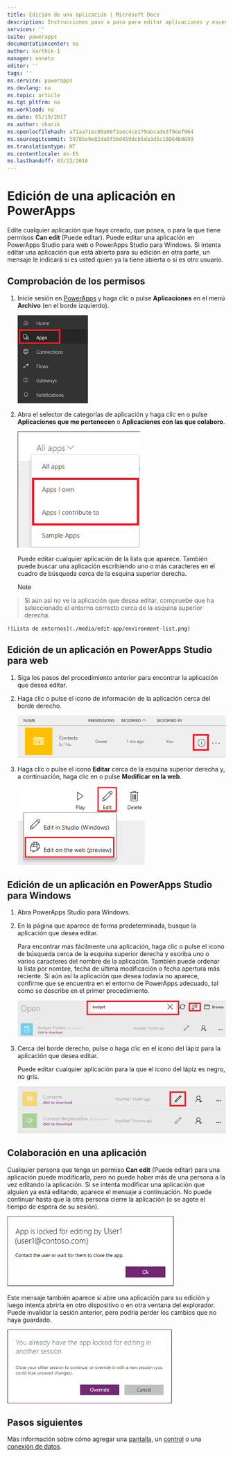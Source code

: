 ```yaml
---
title: Edición de una aplicación | Microsoft Docs
description: Instrucciones paso a paso para editar aplicaciones y escenarios de bloqueo de sesión.
services: ''
suite: powerapps
documentationcenter: na
author: karthik-1
manager: anneta
editor: ''
tags: ''
ms.service: powerapps
ms.devlang: na
ms.topic: article
ms.tgt_pltfrm: na
ms.workload: na
ms.date: 05/19/2017
ms.author: sharik
ms.openlocfilehash: a71aa71ec80a60f2aec4ce179abcade3f9eef964
ms.sourcegitcommit: 59785e9e82da8f5bd459dcb5da3d5c18064b0899
ms.translationtype: HT
ms.contentlocale: es-ES
ms.lasthandoff: 03/22/2018
---
```

# <a name="edit-an-app-in-powerapps"></a>Edición de una aplicación en PowerApps
Edite cualquier aplicación que haya creado, que posea, o para la que tiene permisos **Can edit** (Puede editar). Puede editar una aplicación en PowerApps Studio para web o PowerApps Studio para Windows. Si intenta editar una aplicación que está abierta para su edición en otra parte, un mensaje le indicará si es usted quien ya la tiene abierta o si es otro usuario.

## <a name="verify-your-permissions"></a>Comprobación de los permisos
1. Inicie sesión en [PowerApps](https://web.powerapps.com) y haga clic o pulse **Aplicaciones** en el menú **Archivo** (en el borde izquierdo).
   
    ![Opción Aplicaciones en el menú Archivo](./media/edit-app/file-apps.png)
2. Abra el selector de categorías de aplicación y haga clic en o pulse **Aplicaciones que me pertenecen** o **Aplicaciones con las que colaboro**.
   
    ![Selector de categorías de aplicación](./media/edit-app/app-category.png)
   
    Puede editar cualquier aplicación de la lista que aparece. También puede buscar una aplicación escribiendo uno o más caracteres en el cuadro de búsqueda cerca de la esquina superior derecha.
   
    > [!NOTE]
> Si aún así no ve la aplicación que desea editar, compruebe que ha seleccionado el entorno correcto cerca de la esquina superior derecha.
   
    ![Lista de entornos](./media/edit-app/environment-list.png)

## <a name="edit-an-app-in-powerapps-studio-for-web"></a>Edición de un aplicación en PowerApps Studio para web
1. Siga los pasos del procedimiento anterior para encontrar la aplicación que desea editar.
2. Haga clic o pulse el icono de información de la aplicación cerca del borde derecho.
   
    ![Icono de información](./media/edit-app/app-edit.png)
3. Haga clic o pulse el icono **Editar** cerca de la esquina superior derecha y, a continuación, haga clic en o pulse **Modificar en la web**.
   
    ![Icono Editar](./media/edit-app/edit-icon.png)

## <a name="edit-an-app-in-powerapps-studio-for-windows"></a>Edición de un aplicación en PowerApps Studio para Windows
1. Abra PowerApps Studio para Windows.
2. En la página que aparece de forma predeterminada, busque la aplicación que desea editar.
   
    Para encontrar más fácilmente una aplicación, haga clic o pulse el icono de búsqueda cerca de la esquina superior derecha y escriba uno o varios caracteres del nombre de la aplicación. También puede ordenar la lista por nombre, fecha de última modificación o fecha apertura más reciente. Si aún así la aplicación que desea todavía no aparece, confirme que se encuentra en el entorno de PowerApps adecuado, tal como se describe en el primer procedimiento.
   
    ![](./media/edit-app/sort-filter.png)
3. Cerca del borde derecho, pulse o haga clic en el icono del lápiz para la aplicación que desea editar.
   
    Puede editar cualquier aplicación para la que el icono del lápiz es negro, no gris.
   
    ![](./media/edit-app/app-editstudio.png)

## <a name="collaborate-on-an-app"></a>Colaboración en una aplicación
Cualquier persona que tenga un permiso **Can edit** (Puede editar) para una aplicación puede modificarla, pero no puede haber más de una persona a la vez editando la aplicación. Si se intenta modificar una aplicación que alguien ya está editando, aparece el mensaje a continuación. No puede continuar hasta que la otra persona cierre la aplicación (o se agote el tiempo de espera de su sesión).

![](./media/edit-app/applock-otheruser.png)

Este mensaje también aparece si abre una aplicación para su edición y luego intenta abrirla en otro dispositivo o en otra ventana del explorador. Puede invalidar la sesión anterior, pero podría perder los cambios que no haya guardado.

![](./media/edit-app/applock-selfuser.png)

## <a name="next-steps"></a>Pasos siguientes
Más información sobre cómo agregar una [pantalla](add-screen-context-variables.md), un [control](add-configure-controls.md) o una [conexión de datos](add-data-connection.md).

